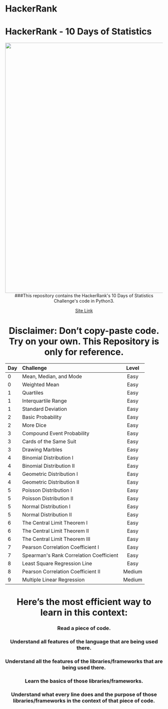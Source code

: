 # HackerRank
# HackerRank - 10 Days of Statistics 

<div style='float: center; text-align: center; margin-bottom: 20px'>
  <a href='https://www.hackerrank.com/msgrubler' target="_blank">
  <img width="800px" src="https://blog.hackerrank.com/wp-content/uploads/2017/04/logo_HRwordmark2700x670_2-1.png" />
  </a>
###This repository contains the HackerRank's 10 Days of Statistics Challenge's code in Python3.

[Site Link](https://www.hackerrank.com/domains/tutorials/10-days-of-statistics)

# Disclaimer: Don’t copy-paste code. Try on your  own. This Repository is only for reference.


| Day           | Challenge                               | Level |
| :------------ |:--------------------------------------- |:-----:|
| 0             | Mean, Median, and Mode                  | Easy  |
| 0             | Weighted Mean                           | Easy  |
| 1             | Quartiles                               | Easy  |
| 1             | Interquartile Range                     | Easy  |
| 1             | Standard Deviation                      | Easy  |
| 2             | Basic Probability                       | Easy  |
| 2             | More Dice                               | Easy  |
| 3             | Compound Event Probability              | Easy  |
| 3             | Cards of the Same Suit                  | Easy  |
| 3             | Drawing Marbles                         | Easy  |
| 4             | Binomial Distribution I                 | Easy  |
| 4             | Binomial Distribution II                | Easy  |
| 4             | Geometric Distribution I                | Easy  |
| 4             | Geometric Distribution II               | Easy  |
| 5             | Poisson Distribution I                  | Easy  |
| 5             | Poisson Distribution II                 | Easy  |
| 5             | Normal Distribution I                   | Easy  |
| 5             | Normal Distribution II                  | Easy  |
| 6             | The Central Limit Theorem I             | Easy  |
| 6             | The Central Limit Theorem II            | Easy  |
| 6             | The Central Limit Theorem III           | Easy  |
| 7             | Pearson Correlation Coefficient I       | Easy  |
| 7             | Spearman's Rank Correlation Coefficient | Easy  |
| 8             | Least Square Regression Line            | Easy  |
| 8             | Pearson Correlation Coefficient II      | Medium|
| 9             | Multiple Linear Regression              | Medium|


# Here’s the most efficient way to learn in this context:
### Read a piece of code.
### Understand all features of the language that are being used there.
### Understand all the features of the libraries/frameworks that are being used there.
### Learn the basics of those libraries/frameworks.
### Understand what every line does and the purpose of those libraries/frameworks in the context of that piece of code.
